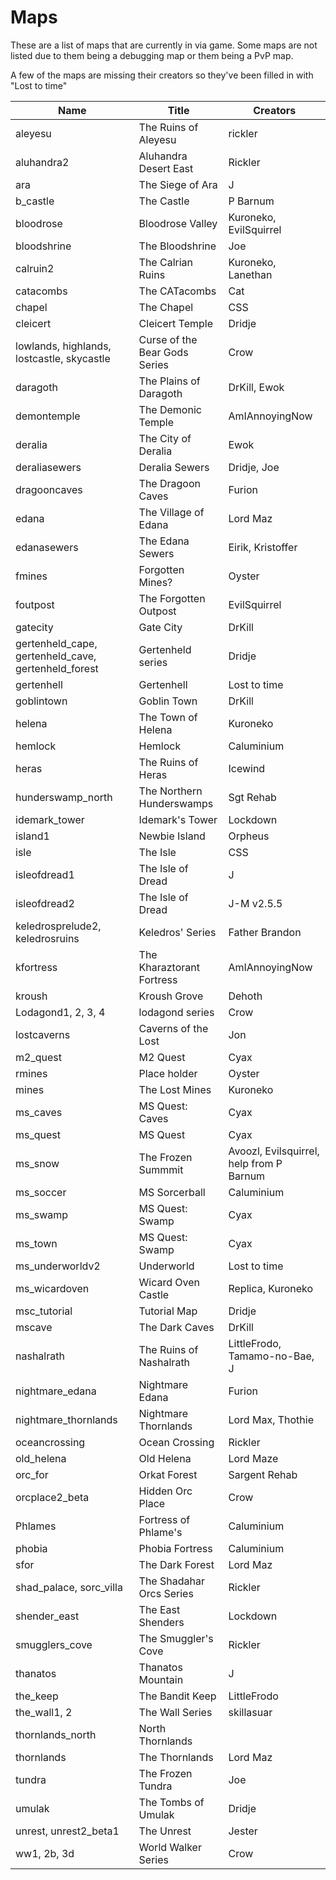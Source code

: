# Maps
These are a list of maps that are currently in via game. Some maps are not listed due to them being a debugging map or them being a PvP map.

A few of the maps are missing their creators so they've been filled in with "Lost to time"

| Name | Title | Creators |
| ---- | ---------------- | ------ |
| aleyesu | The Ruins of Aleyesu | rickler |
| aluhandra2 | Aluhandra Desert East | Rickler |
| ara | The Siege of Ara | J |
| b_castle | The Castle | P Barnum |
| bloodrose | Bloodrose Valley | Kuroneko, EvilSquirrel |
| bloodshrine | The Bloodshrine | Joe |
| calruin2 | The Calrian Ruins | Kuroneko, Lanethan |
| catacombs | The CATacombs | Cat |
| chapel | The Chapel | CSS |
| cleicert | Cleicert Temple | Dridje |
| lowlands, highlands, lostcastle, skycastle | Curse of the Bear Gods Series | Crow |
| daragoth | The Plains of Daragoth | DrKill, Ewok |
| demontemple | The Demonic Temple | AmIAnnoyingNow |
| deralia | The City of Deralia | Ewok |
| deraliasewers | Deralia Sewers | Dridje, Joe |
| dragooncaves | The Dragoon Caves | Furion |
| edana | The Village of Edana | Lord Maz |
| edanasewers | The Edana Sewers | Eirik, Kristoffer |
| fmines | Forgotten Mines? | Oyster |
| foutpost | The Forgotten Outpost | EvilSquirrel |
| gatecity | Gate City | DrKill |
| gertenheld_cape, gertenheld_cave, gertenheld_forest | Gertenheld series | Dridje |
| gertenhell | Gertenhell | Lost to time |
| goblintown | Goblin Town | DrKill |
| helena | The Town of Helena | Kuroneko |
| hemlock | Hemlock | Caluminium |
| heras | The Ruins of Heras | Icewind |
| hunderswamp_north | The Northern Hunderswamps | Sgt Rehab |
| idemark_tower | Idemark's Tower | Lockdown |
| island1 | Newbie Island | Orpheus |
| isle | The Isle | CSS |
| isleofdread1 | The Isle of Dread | J |
| isleofdread2 | The Isle of Dread | J-M v2.5.5 |
| keledrosprelude2, keledrosruins | Keledros' Series | Father Brandon |
| kfortress | The Kharaztorant Fortress | AmIAnnoyingNow |
| kroush | Kroush Grove | Dehoth |
| Lodagond1, 2, 3, 4 | lodagond series | Crow |
| lostcaverns | Caverns of the Lost | Jon |
| m2_quest | M2 Quest | Cyax |
| rmines | Place holder | Oyster |
| mines | The Lost Mines | Kuroneko |
| ms_caves | MS Quest: Caves | Cyax |
| ms_quest | MS Quest | Cyax |
| ms_snow | The Frozen Summmit | Avoozl, Evilsquirrel, help from P Barnum |
| ms_soccer | MS Sorcerball | Caluminium |
| ms_swamp | MS Quest: Swamp | Cyax |
| ms_town | MS Quest: Swamp | Cyax |
| ms_underworldv2 | Underworld | Lost to time |
| ms_wicardoven | Wicard Oven Castle | Replica, Kuroneko |
| msc_tutorial | Tutorial Map | Dridje |
| mscave | The Dark Caves | DrKill |
| nashalrath | The Ruins of Nashalrath | LittleFrodo, Tamamo-no-Bae, J |
| nightmare_edana | Nightmare Edana | Furion |
| nightmare_thornlands | Nightmare Thornlands | Lord Max, Thothie |
| oceancrossing | Ocean Crossing | Rickler |
| old_helena | Old Helena | Lord Maze |
| orc_for | Orkat Forest | Sargent Rehab |
| orcplace2_beta | Hidden Orc Place | Crow |
| Phlames | Fortress of Phlame's | Caluminium |
| phobia | Phobia Fortress | Caluminium |
| sfor | The Dark Forest | Lord Maz |
| shad_palace, sorc_villa | The Shadahar  Orcs Series | Rickler |
| shender_east | The East Shenders | Lockdown |
| smugglers_cove | The Smuggler's Cove | Rickler |
| thanatos | Thanatos Mountain | J |
| the_keep | The Bandit Keep | LittleFrodo |
| the_wall1, 2 | The Wall Series | skillasuar |
| thornlands_north | North Thornlands | |
| thornlands | The Thornlands | Lord Maz |
| tundra | The Frozen Tundra | Joe |
| umulak | The Tombs of Umulak | Dridje |
| unrest, unrest2_beta1 | The Unrest | Jester |
| ww1, 2b, 3d | World Walker Series | Crow |